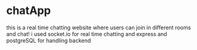 # chatApp
this is a real time chatting website where users can join in different rooms and chat!
i used socket.io for real time chatting and express and postgreSQL for handling backend
